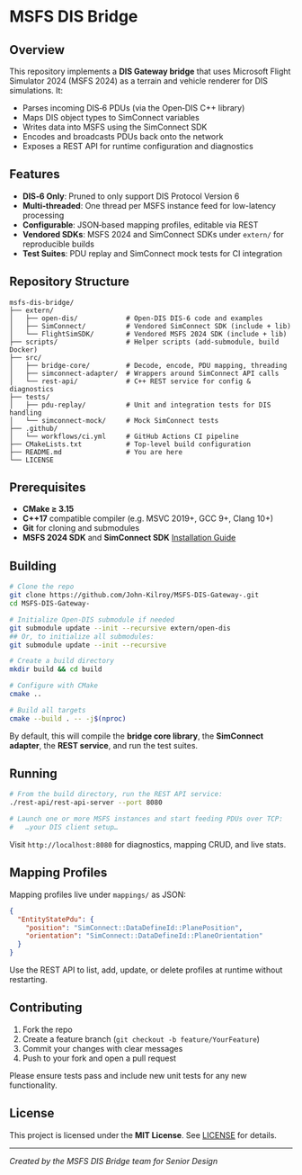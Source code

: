 # MSFS DIS Bridge

&#x20;&#x20;

## Overview

This repository implements a **DIS Gateway bridge** that uses Microsoft Flight Simulator 2024 (MSFS 2024) as a terrain and vehicle renderer for DIS simulations. It:

- Parses incoming DIS‑6 PDUs (via the Open‑DIS C++ library)
- Maps DIS object types to SimConnect variables
- Writes data into MSFS using the SimConnect SDK
- Encodes and broadcasts PDUs back onto the network
- Exposes a REST API for runtime configuration and diagnostics

## Features

- **DIS‑6 Only**: Pruned to only support DIS Protocol Version 6
- **Multi‑threaded**: One thread per MSFS instance feed for low-latency processing
- **Configurable**: JSON‑based mapping profiles, editable via REST
- **Vendored SDKs**: MSFS 2024 and SimConnect SDKs under `extern/` for reproducible builds
- **Test Suites**: PDU replay and SimConnect mock tests for CI integration

## Repository Structure

```
msfs-dis-bridge/
├── extern/
│   ├── open-dis/            # Open-DIS DIS-6 code and examples
│   ├── SimConnect/          # Vendored SimConnect SDK (include + lib)
│   └── FlightSimSDK/        # Vendored MSFS 2024 SDK (include + lib)
├── scripts/                 # Helper scripts (add-submodule, build Docker)
├── src/
│   ├── bridge-core/         # Decode, encode, PDU mapping, threading
│   ├── simconnect-adapter/  # Wrappers around SimConnect API calls
│   └── rest-api/            # C++ REST service for config & diagnostics
├── tests/
│   ├── pdu-replay/          # Unit and integration tests for DIS handling
│   └── simconnect-mock/     # Mock SimConnect tests
├── .github/
│   └── workflows/ci.yml     # GitHub Actions CI pipeline
├── CMakeLists.txt           # Top-level build configuration
├── README.md                # You are here
└── LICENSE
```

## Prerequisites

- **CMake ≥ 3.15**
- **C++17** compatible compiler (e.g. MSVC 2019+, GCC 9+, Clang 10+)
- **Git** for cloning and submodules
- **MSFS 2024 SDK** and **SimConnect SDK** [Installation Guide](https://docs.flightsimulator.com/msfs2024/html/1_Introduction/SDK_Overview.htm?agt=index)


## Building

```bash
# Clone the repo
git clone https://github.com/John-Kilroy/MSFS-DIS-Gateway-.git
cd MSFS-DIS-Gateway-

# Initialize Open-DIS submodule if needed
git submodule update --init --recursive extern/open-dis
## Or, to initialize all submodules:
git submodule update --init --recursive

# Create a build directory
mkdir build && cd build

# Configure with CMake
cmake ..

# Build all targets
cmake --build . -- -j$(nproc)
```

By default, this will compile the **bridge core library**, the **SimConnect adapter**, the **REST service**, and run the test suites.

## Running

```bash
# From the build directory, run the REST API service:
./rest-api/rest-api-server --port 8080

# Launch one or more MSFS instances and start feeding PDUs over TCP:
#   …your DIS client setup…
```

Visit `http://localhost:8080` for diagnostics, mapping CRUD, and live stats.

## Mapping Profiles

Mapping profiles live under `mappings/` as JSON:

```json
{
  "EntityStatePdu": {
    "position": "SimConnect::DataDefineId::PlanePosition",
    "orientation": "SimConnect::DataDefineId::PlaneOrientation"
  }
}
```

Use the REST API to list, add, update, or delete profiles at runtime without restarting.

## Contributing

1. Fork the repo
2. Create a feature branch (`git checkout -b feature/YourFeature`)
3. Commit your changes with clear messages
4. Push to your fork and open a pull request

Please ensure tests pass and include new unit tests for any new functionality.

## License

This project is licensed under the **MIT License**. See [LICENSE](LICENSE) for details.

---

*Created by the MSFS DIS Bridge team for Senior Design*

